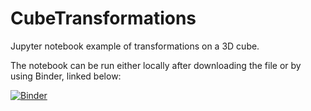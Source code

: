 # CubeTransformations
Jupyter notebook example of transformations on a 3D cube. 

The notebook can be run either locally after downloading the file or by using Binder, linked below: <br>

[![Binder](https://mybinder.org/badge_logo.svg)](https://mybinder.org/v2/gh/tclaar/CubeTransformations/HEAD?labpath=%2FTransformationExamples.ipynb)
